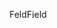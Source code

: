<span data-ttu-id="48cf2-101">Feld</span><span class="sxs-lookup"><span data-stu-id="48cf2-101">Field</span></span>
